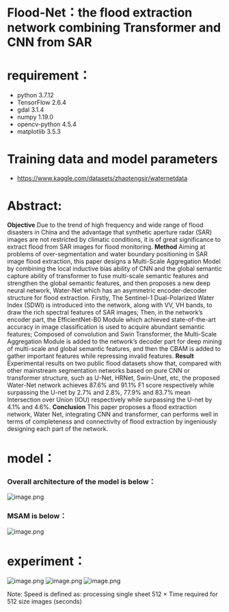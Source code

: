 # Flood-Net：the flood extraction network combining Transformer and CNN from SAR
# requirement：
- python 3.7.12
- TensorFlow 2.6.4
- gdal 3.1.4
- numpy 1.19.0
- opencv-python 4.5.4
- matplotlib 3.5.3
# Training data and model parameters
- https://www.kaggle.com/datasets/zhaotengsir/waternetdata
# **Abstract:**


   **Objective** Due to the trend of high frequency and wide range of flood disasters in China and the advantage that synthetic aperture radar (SAR) images 
are not restricted by climatic conditions, it is of great significance to extract flood from SAR images for flood monitoring. **Method** Aiming 
at problems of over-segmentation and water boundary positioning in SAR image flood extraction, this paper designs a Multi-Scale Aggregation 
Model by combining the local inductive bias ability of CNN and the global semantic capture ability of transformer to fuse multi-scale semantic 
features and strengthen the global semantic features, and then proposes a new deep neural network, Water-Net which has an asymmetric encoder-decoder
structure for flood extraction. Firstly, The Sentinel-1 Dual-Polarized Water Index (SDWI) is introduced into the network, along with VV, VH bands, 
to draw the rich spectral features of SAR images; Then, in the network’s encoder part, the EfficientNet-B0 Module which achieved state-of-the-art 
accuracy in image classification is used to acquire abundant semantic features; Composed of convolution and Swin Transformer, the Multi-Scale Aggregation 
Module is added to the network’s decoder part for deep mining of multi-scale and global semantic features, and then the CBAM is added to gather important
features while repressing invalid features. **Result** Experimental results on two public flood datasets show that, compared with other mainstream segmentation
networks based on pure CNN or transformer structure, such as U-Net, HRNet, Swin-Unet, etc, the proposed Water-Net network achieves 87.6% and 91.1% F1 score 
respectively while surpassing the U-net by 2.7% and 2.8%, 77.9% and 83.7% mean Intersection over Union (IOU) respectively while surpassing the U-net by 4.1% 
and 4.6%. **Conclusion** This paper proposes a flood extraction network, Water Net, integrating CNN and transformer, can performs well in terms of completeness 
and connectivity of flood extraction by ingeniously designing each part of the network.

# model：
### Overall architecture of the model is below：
![image.png](https://s2.loli.net/2022/11/28/wEX2De6gzOv97cu.png)
### MSAM is below：
![image.png](https://s2.loli.net/2022/11/27/SoCJMRhluZVQEg7.png)

# experiment：
![image.png](https://s2.loli.net/2022/11/28/Lni1oOFtM3eyv49.png)
![image.png](https://s2.loli.net/2022/11/28/vNiLP9bo7WEnw8Z.png)
![image.png](https://s2.loli.net/2022/11/28/CuKN1hng5VvBem3.png)

Note: Speed is defined as: processing single sheet 512 × Time required for 512 size images (seconds)

